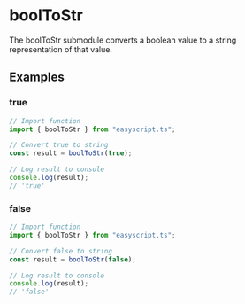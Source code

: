 # boolToStr
The boolToStr submodule converts a boolean value to a string representation of that value.

## Examples

### true

```ts
// Import function
import { boolToStr } from "easyscript.ts";

// Convert true to string
const result = boolToStr(true);

// Log result to console
console.log(result);
// 'true'
```

### false

```ts
// Import function
import { boolToStr } from "easyscript.ts";

// Convert false to string
const result = boolToStr(false);

// Log result to console
console.log(result);
// 'false'
```